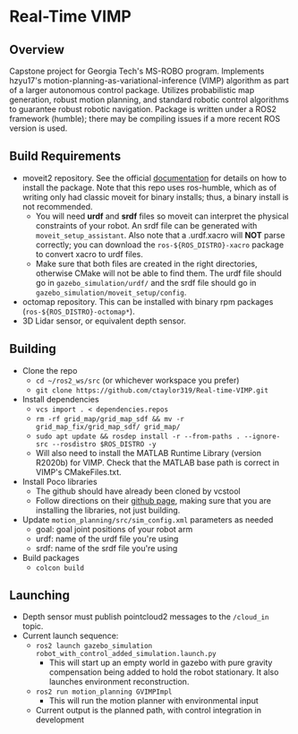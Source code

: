 # Real-Time VIMP
## Overview
Capstone project for Georgia Tech's MS-ROBO program. Implements hzyu17's motion-planning-as-variational-inference (VIMP) algorithm as part of a larger autonomous control package. Utilizes probabilistic map generation, robust motion planning, and standard robotic control algorithms to guarantee robust robotic navigation. Package is written under a ROS2 framework (humble); there may be compiling issues if a more recent ROS version is used.
## Build Requirements
 - moveit2 repository. See the official [documentation](https://moveit.picknik.ai/main/doc/tutorials/getting_started/getting_started.html) for details on how to install the package. Note that this repo uses ros-humble, which as of writing only had classic moveit for binary installs; thus, a binary install is not recommended.
   * You will need **urdf** and **srdf** files so moveit can interpret the physical constraints of your robot. An srdf file can be generated with `moveit_setup_assistant`. Also note that a .urdf.xacro will **NOT** parse correctly; you can download the `ros-${ROS_DISTRO}-xacro` package to convert xacro to urdf files.
   * Make sure that both files are created in the right directories, otherwise CMake will not be able to find them. The urdf file should go in `gazebo_simulation/urdf/` and the srdf file should go in `gazebo_simulation/moveit_setup/config`.
 - octomap repository. This can be installed with binary rpm packages (`ros-${ROS_DISTRO}-octomap*`).
 - 3D Lidar sensor, or equivalent depth sensor. 
## Building
  - Clone the repo
    - `cd ~/ros2_ws/src` (or whichever workspace you prefer)
    - `git clone https://github.com/ctaylor319/Real-time-VIMP.git`
  - Install dependencies
    - `vcs import . < dependencies.repos`
    - `rm -rf grid_map/grid_map_sdf && mv -r grid_map_fix/grid_map_sdf/ grid_map/`
    - `sudo apt update && rosdep install -r --from-paths . --ignore-src --rosdistro $ROS_DISTRO -y`
    - Will also need to install the MATLAB Runtime Library (version R2020b) for VIMP. Check that the MATLAB base path is correct in VIMP's CMakeFiles.txt.
  - Install Poco libraries
    - The github should have already been cloned by vcstool
    - Follow directions on their [github page](https://github.com/pocoproject/poco), making sure that you are installing the libraries, not just building.
  - Update `motion_planning/src/sim_config.xml` parameters as needed
    - goal: goal joint positions of your robot arm
    - urdf: name of the urdf file you're using
    - srdf: name of the srdf file you're using
  - Build packages
    - `colcon build`

## Launching
  - Depth sensor must publish pointcloud2 messages to the `/cloud_in` topic.
  - Current launch sequence:
    - `ros2 launch gazebo_simulation robot_with_control_added_simulation.launch.py`
      - This will start up an empty world in gazebo with pure gravity compensation being added to hold the robot stationary. It also launches environment reconstruction.
    - `ros2 run motion_planning GVIMPImpl`
      - This will run the motion planner with environmental input
    - Current output is the planned path, with control integration in development
